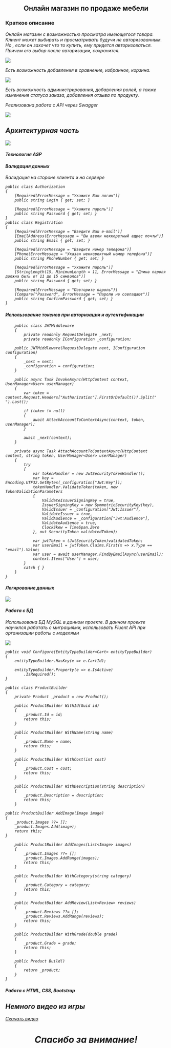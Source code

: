 <div class="text" align="center">
    <h2>Онлайн магазин по продаже мебели</h2>
</div>
<h3>Краткое описание</h3>
<p><em>Онлайн магазин с возможностью просмотра имеющегося товара. Клиент может выбирать и просматривать будучи не авторизованным. Но , если он захочет что то купить, ему придется авторизоваться. Причем его выбор после авторизации, сохранится. </p>
<img src="https://github.com/user-attachments/assets/ca2907c0-4262-47ed-a176-837d4c91bd1c" />
    
<p><em>Есть возможность добавления в сравнение, избранное, корзина. </p>
<img src="https://github.com/user-attachments/assets/dd53183c-e0dc-4946-9eef-0264291cee39" />
    
<p><em>Есть возможность администрирования, добавления ролей, а также изменения статуса заказа, добавления отзыва по продукту. </p>
<p><em>Реализована работа с API через Swagger </p>
<img src="https://github.com/user-attachments/assets/fad00963-34be-44a1-b618-fa4d4bc4bbcb" />

<h2>Архитектурная часть</h2>
<img src="https://github.com/user-attachments/assets/a28a4009-ac47-4d9c-bfb2-3c2d3718afec" />
<h4>Технология ASP</h4>
<h4>Валидация данных</h4>
<p>Валидация на стороне клиента и на сервере</p>

    public class Authorization
    {
        [Required(ErrorMessage = "Укажите Ваш логин")]
        public string Login { get; set; }

        [Required(ErrorMessage = "Укажите пароль")]
        public string Password { get; set; }
    }
    public class Registration
    {
        [Required(ErrorMessage = "Введите Ваш e-mail")]
        [EmailAddress(ErrorMessage = "Вы ввели неккоретный адрес почты")]
        public string Email { get; set; }

        [Required(ErrorMessage = "Введите номер телефона")]
        [Phone(ErrorMessage = "Указан неккоректный номер телефона")]
        public string PhoneNumber { get; set; }

        [Required(ErrorMessage = "Укажите пароль")]
        [StringLength(15, MinimumLength = 11, ErrorMessage = "Длина пароля должна быть от 11 до 15 символов")]
        public string Password { get; set; }

        [Required(ErrorMessage = "Повторите пароль")]
        [Compare("Password", ErrorMessage = "Пароли не совпадают")]
        public string ConfirmPassword { get; set; }
    }
<h4>Использование токенов при авторизации и аутентификации </h4>

        public class JWTMiddleware
        {
            private readonly RequestDelegate _next;
            private readonly IConfiguration _configuration;

        public JWTMiddleware(RequestDelegate next, IConfiguration configuration)
        {
            _next = next;
            _configuration = configuration;
        }

        public async Task InvokeAsync(HttpContext context, UserManager<User> userManager)
        {
            var token = context.Request.Headers["Authorization"].FirstOrDefault()?.Split(" ").Last();

            if (token != null)
            {
                await AttachAccountToContextAsync(context, token, userManager);
            }

            await _next(context);
        }

        private async Task AttachAccountToContextAsync(HttpContext context, string token, UserManager<User> userManager)
        {
            try
            {
                var tokenHandler = new JwtSecurityTokenHandler();
                var key = Encoding.UTF32.GetBytes(_configuration["Jwt:Key"]);
                tokenHandler.ValidateToken(token, new TokenValidationParameters
                {
                    ValidateIssuerSigningKey = true,
                    IssuerSigningKey = new SymmetricSecurityKey(key),
                    ValidIssuer = _configuration["Jwt:Issuer"],
                    ValidateIssuer = true,
                    ValidAudience = _configuration["Jwt:Audience"],
                    ValidateAudience = true,
                    ClockSkew = TimeSpan.Zero
                }, out SecurityToken validatedToken);

                var jwtToken = (JwtSecurityToken)validatedToken;
                var userEmail = jwtToken.Claims.First(x => x.Type == "email").Value;
                var user = await userManager.FindByEmailAsync(userEmail);
                context.Items["User"] = user;
            }
            catch { }
        }
    }
   
<h4>Логирование данных</h4>
<img src="https://github.com/user-attachments/assets/72b86694-2285-49f9-8e88-62be0f0cc6e9" />

<h4>Работа с БД</h4>
<p>Использована БД MySQL в данном проекте. В данном проекте научился работать с миграциями, использовать Fluent API при организации работы с моделями</p>
<img src="https://github.com/user-attachments/assets/7cef0fec-1c57-47d0-86ba-c8a3b227cc12" />

    public void Configure(EntityTypeBuilder<Cart> entityTypeBuilder)
    {
        entityTypeBuilder.HasKey(e => e.CartId);

        entityTypeBuilder.Property(e => e.IsActive)
            .IsRequired();
    }

    public class ProductBuilder
    {
        private Product _product = new Product();

        public ProductBuilder WithId(Guid id)
        {
            _product.Id = id;
            return this;
        }

        public ProductBuilder WithName(string name)
        {
            _product.Name = name;
            return this;
        }

        public ProductBuilder WithCost(int cost)
        {
            _product.Cost = cost;
            return this;
        }

        public ProductBuilder WithDescription(string description)
        {
            _product.Description = description;
            return this;
        }

    public ProductBuilder AddImage(Image image)
    {
        _product.Images ??= [];
        _product.Images.Add(image);
        return this;
    }

        public ProductBuilder AddImages(List<Image> images)
        {
            _product.Images ??= [];
            _product.Images.AddRange(images);
            return this;
        }

        public ProductBuilder WithCategory(string category)
        {
            _product.Category = category;
            return this;
        }

        public ProductBuilder AddReview(List<Review> reviews)
        {
            _product.Reviews ??= [];
            _product.Reviews.AddRange(reviews);
            return this;
        }

        public ProductBuilder WithGrade(double grade)
        {
            _product.Grade = grade;
            return this;
        }

        public Product Build()
        {
            return _product;
        }
    }

<h4>Работа с HTML, CSS, Bootstrap</h4>




<h2>Немного видео из игры</h2>

<a href="https://github.com/user-attachments/assets/d20e4a77-47db-4a6b-b80a-0049d21bfd77">Скачать видео</a>
 
<div class="text" align="center">
    <h1>Спасибо за внимание!</h2>
</div>
